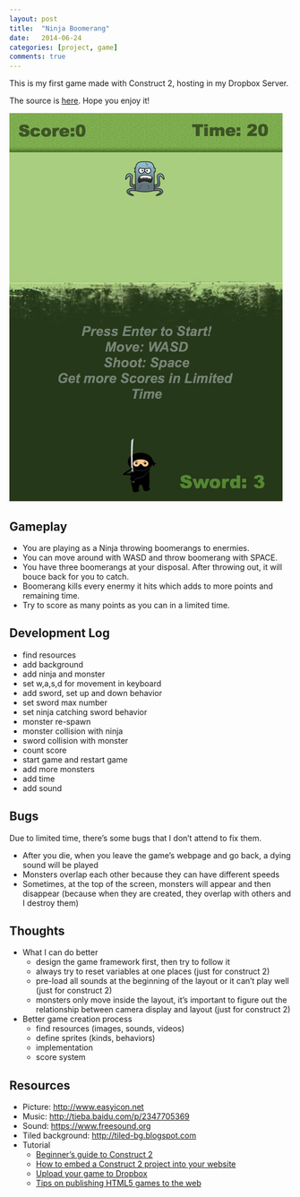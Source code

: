 ```yaml
---
layout: post
title:  "Ninja Boomerang"
date:   2014-06-24
categories: [project, game]
comments: true
---
```


This is my first game made with Construct 2, hosting in my Dropbox Server.

The source is [here](https://github.com/chennanni/Boomerang2). Hope you enjoy it! 

![ninja-boomerang](/source/img/ninja-boomerang.png)

## Gameplay

- You are playing as a Ninja throwing boomerangs to enermies.
- You can move around with WASD and throw boomerang with SPACE.
- You have three boomerangs at your disposal. After throwing out, it will bouce back for you to catch.
- Boomerang kills every enermy it hits which adds to more points and remaining time.
- Try to score as many points as you can in a limited time.

## Development Log

- find resources
- add background
- add ninja and monster
- set w,a,s,d for movement in keyboard
- add sword, set up and down behavior
- set sword max number
- set ninja catching sword behavior
- monster re-spawn
- monster collision with ninja
- sword collision with monster
- count score
- start game and restart game
- add more monsters
- add time
- add sound

## Bugs

Due to limited time, there’s some bugs that I don’t attend to fix them.

- After you die, when you leave the game’s webpage and go back, a dying sound will be played
- Monsters overlap each other because they can have different speeds
- Sometimes, at the top of the screen, monsters will appear and then disappear (because when they are created, they overlap with others and I destroy them)

## Thoughts

- What I can do better
  - design the game framework first, then try to follow it
  - always try to reset variables at one places (just for construct 2)
  - pre-load all sounds at the beginning of the layout or it can’t play well (just for construct 2)
  - monsters only move inside the layout, it’s important to figure out the relationship between camera display and layout (just for construct 2)
- Better game creation process
  - find resources (images, sounds, videos)
  - define sprites (kinds, behaviors)
  - implementation
  - score system
  
## Resources

- Picture: <http://www.easyicon.net>
- Music: <http://tieba.baidu.com/p/2347705369>
- Sound: <https://www.freesound.org>
- Tiled background: <http://tiled-bg.blogspot.com>
- Tutorial
  - [Beginner’s guide to Construct 2](https://www.scirra.com/tutorials/37/beginners-guide-to-construct-2)
  - [How to embed a Construct 2 project into your website](https://www.scirra.com/tutorials/306/how-to-embed-a-construct-2-project-into-your-website)
  - [Upload your game to Dropbox](https://www.scirra.com/tutorials/42/upload-your-game-to-dropbox)
  - [Tips on publishing HTML5 games to the web](https://www.scirra.com/tutorials/655/tips-on-publishing-html5-games-to-the-web)
